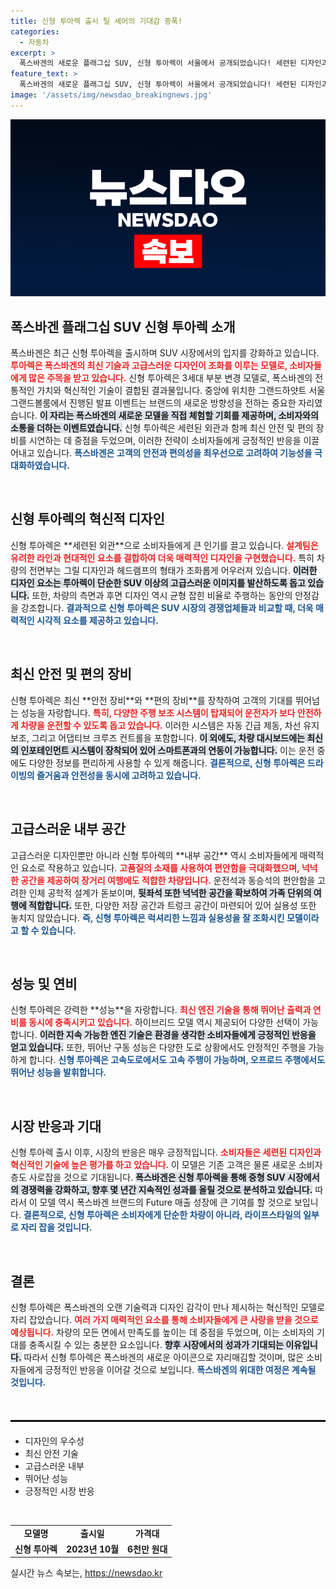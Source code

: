 ```yaml
---
title: 신형 투아렉 출시 틸 셰어의 기대감 증폭!
categories:
  - 자동차
excerpt: >
  폭스바겐의 새로운 플래그십 SUV, 신형 투아렉이 서울에서 공개되었습니다! 세련된 디자인과 최첨단 안전·편의 장비로 무장한 이 모델은 기술력의 집약체입니다. 클릭하고 더 알아보세요!
feature_text: >
  폭스바겐의 새로운 플래그십 SUV, 신형 투아렉이 서울에서 공개되었습니다! 세련된 디자인과 최첨단 안전·편의 장비로 무장한 이 모델은 기술력의 집약체입니다. 클릭하고 더 알아보세요!
image: '/assets/img/newsdao_breakingnews.jpg'
---
```


<p><img src="/assets/img/newsdao_breakingnews.jpg" alt="ranknews 속보" /></p>

<h2 data-ke-size="size26">폭스바겐 플래그십 SUV 신형 투아렉 소개</h2>

<p data-ke-size="size16">폭스바겐은 최근 신형 투아렉을 출시하며 SUV 시장에서의 입지를 강화하고 있습니다. <b><span style="color: #ee2323;">투아렉은 폭스바겐의 최신 기술과 고급스러운 디자인이 조화를 이루는 모델로, 소비자들에게 많은 주목을 받고 있습니다.</span></b> 신형 투아렉은 3세대 부분 변경 모델로, 폭스바겐의 전통적인 가치와 혁신적인 기술이 결합된 결과물입니다. 중앙에 위치한 그랜드하얏트 서울 그랜드볼룸에서 진행된 발표 이벤트는 브랜드의 새로운 방향성을 전하는 중요한 자리였습니다. <b><span style="background-color: #21538527;">이 자리는 폭스바겐의 새로운 모델을 직접 체험할 기회를 제공하며, 소비자와의 소통을 더하는 이벤트였습니다.</span></b> 신형 투아렉은 세련된 외관과 함께 최신 안전 및 편의 장비를 시연하는 데 중점을 두었으며, 이러한 전략이 소비자들에게 긍정적인 반응을 이끌어내고 있습니다. <b><span style="color: #1a5490;">폭스바겐은 고객의 안전과 편의성을 최우선으로 고려하여 기능성을 극대화하였습니다.</span></b></p> 

<p data-ke-size="size16">&nbsp;</p>

<h2>신형 투아렉의 혁신적 디자인</h2>

<p data-ke-size="size16">신형 투아렉은 **세련된 외관**으로 소비자들에게 큰 인기를 끌고 있습니다. <b><span style="color: #ee2323;">설계팀은 유려한 라인과 현대적인 요소를 결합하여 더욱 매력적인 디자인을 구현했습니다.</span></b> 특히 차량의 전면부는 그릴 디자인과 헤드램프의 형태가 조화롭게 어우러져 있습니다. <b><span style="background-color: #21538527;">이러한 디자인 요소는 투아렉이 단순한 SUV 이상의 고급스러운 이미지를 발산하도록 돕고 있습니다.</span></b> 또한, 차량의 측면과 후면 디자인 역시 균형 잡힌 비율로 주행하는 동안의 안정감을 강조합니다. <b><span style="color: #1a5490;">결과적으로 신형 투아렉은 SUV 시장의 경쟁업체들과 비교할 때, 더욱 매력적인 시각적 요소를 제공하고 있습니다.</span></b></p>

<p data-ke-size="size16">&nbsp;</p>

<h2>최신 안전 및 편의 장비</h2>

<p data-ke-size="size16">신형 투아렉은 최신 **안전 장비**와 **편의 장비**를 장착하여 고객의 기대를 뛰어넘는 성능을 자랑합니다. <b><span style="color: #ee2323;">특히, 다양한 주행 보조 시스템이 탑재되어 운전자가 보다 안전하게 차량을 운전할 수 있도록 돕고 있습니다.</span></b> 이러한 시스템은 자동 긴급 제동, 차선 유지 보조, 그리고 어댑티브 크루즈 컨트롤을 포함합니다. <b><span style="background-color: #21538527;">이 외에도, 차량 대시보드에는 최신의 인포테인먼트 시스템이 장착되어 있어 스마트폰과의 연동이 가능합니다.</span></b> 이는 운전 중에도 다양한 정보를 편리하게 사용할 수 있게 해줍니다. <b><span style="color: #1a5490;">결론적으로, 신형 투아렉은 드라이빙의 즐거움과 안전성을 동시에 고려하고 있습니다.</span></b></p>

<p data-ke-size="size16">&nbsp;</p>

<h2>고급스러운 내부 공간</h2>

<p data-ke-size="size16">고급스러운 디자인뿐만 아니라 신형 투아렉의 **내부 공간** 역시 소비자들에게 매력적인 요소로 작용하고 있습니다. <b><span style="color: #ee2323;">고품질의 소재를 사용하여 편안함을 극대화했으며, 넉넉한 공간을 제공하여 장거리 여행에도 적합한 차량입니다.</span></b> 운전석과 동승석의 편안함을 고려한 인체 공학적 설계가 돋보이며, <b><span style="background-color: #21538527;">뒷좌석 또한 넉넉한 공간을 확보하여 가족 단위의 여행에 적합합니다.</span></b> 또한, 다양한 저장 공간과 트렁크 공간이 마련되어 있어 실용성 또한 놓치지 않았습니다. <b><span style="color: #1a5490;">즉, 신형 투아렉은 럭셔리한 느낌과 실용성을 잘 조화시킨 모델이라고 할 수 있습니다.</span></b></p>

<p data-ke-size="size16">&nbsp;</p>

<h2>성능 및 연비</h2>

<p data-ke-size="size16">신형 투아렉은 강력한 **성능**을 자랑합니다. <b><span style="color: #ee2323;">최신 엔진 기술을 통해 뛰어난 출력과 연비를 동시에 충족시키고 있습니다.</span></b> 하이브리드 모델 역시 제공되어 다양한 선택이 가능합니다. <b><span style="background-color: #21538527;">이러한 지속 가능한 엔진 기술은 환경을 생각한 소비자들에게 긍정적인 반응을 얻고 있습니다.</span></b> 또한, 뛰어난 구동 성능은 다양한 도로 상황에서도 안정적인 주행을 가능하게 합니다. <b><span style="color: #1a5490;">신형 투아렉은 고속도로에서도 고속 주행이 가능하며, 오프로드 주행에서도 뛰어난 성능을 발휘합니다.</span></b></p>

<p data-ke-size="size16">&nbsp;</p>

<h2>시장 반응과 기대</h2>

<p data-ke-size="size16">신형 투아렉 출시 이후, 시장의 반응은 매우 긍정적입니다. <b><span style="color: #ee2323;">소비자들은 세련된 디자인과 혁신적인 기술에 높은 평가를 하고 있습니다.</span></b> 이 모델은 기존 고객은 물론 새로운 소비자층도 사로잡을 것으로 기대됩니다. <b><span style="background-color: #21538527;">폭스바겐은 신형 투아렉을 통해 중형 SUV 시장에서의 경쟁력을 강화하고, 향후 몇 년간 지속적인 성과를 올릴 것으로 분석하고 있습니다.</span></b> 따라서 이 모델 역시 폭스바겐 브랜드의 Future 매출 성장에 큰 기여를 할 것으로 보입니다. <b><span style="color: #1a5490;">결론적으로, 신형 투아렉은 소비자에게 단순한 차량이 아니라, 라이프스타일의 일부로 자리 잡을 것입니다.</span></b></p>

<p data-ke-size="size16">&nbsp;</p>

<h2>결론</h2>

<p data-ke-size="size16">신형 투아렉은 폭스바겐의 오랜 기술력과 디자인 감각이 만나 제시하는 혁신적인 모델로 자리 잡았습니다. <b><span style="color: #ee2323;">여러 가지 매력적인 요소를 통해 소비자들에게 큰 사랑을 받을 것으로 예상됩니다.</span></b> 차량의 모든 면에서 만족도를 높이는 데 중점을 두었으며, 이는 소비자의 기대를 충족시킬 수 있는 충분한 요소입니다. <b><span style="background-color: #21538527;">향후 시장에서의 성과가 기대되는 이유입니다.</span></b> 따라서 신형 투아렉은 폭스바겐의 새로운 아이콘으로 자리매김할 것이며, 많은 소비자들에게 긍정적인 반응을 이어갈 것으로 보입니다. <b><span style="color: #1a5490;">폭스바겐의 위대한 여정은 계속될 것입니다.</span></b></p>

<p data-ke-size="size16">&nbsp;</p>

<hr style="border: 1px solid #000; margin: 20px 0;" />

<ul>
    <li>디자인의 우수성</li>
    <li>최신 안전 기술</li>
    <li>고급스러운 내부</li>
    <li>뛰어난 성능</li>
    <li>긍정적인 시장 반응</li>
</ul>

<p data-ke-size="size16">&nbsp;</p>

<table style="width: 100%; border-collapse: collapse;">
    <tr>
        <td style="text-align: center; height: 17px;"><b>모델명</b></td>
        <td style="text-align: center; height: 17px;"><b>출시일</b></td>
        <td style="text-align: center; height: 17px;"><b>가격대</b></td>
    </tr>
    <tr>
        <td style="text-align: center; height: 17px;"><b>신형 투아렉</b></td>
        <td style="text-align: center; height: 17px;"><b>2023년 10월</b></td>
        <td style="text-align: center; height: 17px;"><b>6천만 원대</b></td>
    </tr>
</table>
실시간 뉴스 속보는, <a href="https://newsdao.kr" rel="dofollow">https://newsdao.kr</a>


